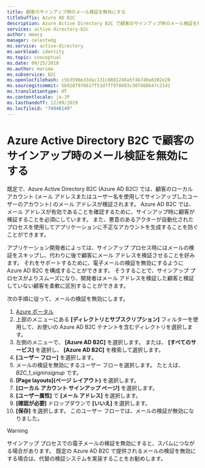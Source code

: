 ```yaml
---
title: 顧客のサインアップ時のメール検証を無効にする
titleSuffix: Azure AD B2C
description: Azure Active Directory B2C で顧客のサインアップ時のメール検証を無効にする方法について説明します。
services: active-directory-b2c
author: mmacy
manager: celestedg
ms.service: active-directory
ms.workload: identity
ms.topic: conceptual
ms.date: 09/25/2018
ms.author: marsma
ms.subservice: B2C
ms.openlocfilehash: c5b3598e33dac131c8881248a5f4b740a6302e20
ms.sourcegitcommit: 5b9287976617f51d7ff9f8693c30f468b47c2141
ms.translationtype: HT
ms.contentlocale: ja-JP
ms.lasthandoff: 12/09/2019
ms.locfileid: "74948149"
---
```

# <a name="disable-email-verification-during-customer-sign-up-in-azure-active-directory-b2c"></a>Azure Active Directory B2C で顧客のサインアップ時のメール検証を無効にする

既定で、Azure Active Directory B2C (Azure AD B2C) では、顧客のローカル アカウント (メール アドレスまたはユーザー名を使用してサインアップしたユーザーのアカウント) のメール アドレスが検証されます。 Azure AD B2C では、メール アドレスが有効であることを確認するために、サインアップ時に顧客が検証することを必須にしています。 また、悪意のあるアクターが自動化されたプロセスを使用してアプリケーションに不正なアカウントを生成することを防ぐことができます。

アプリケーション開発者によっては、サインアップ プロセス時にはメールの検証をスキップし、代わりに後で顧客にメール アドレスを検証させることを好みます。 それをサポートするために、電子メールの検証を無効にするように Azure AD B2C を構成することができます。 そうすることで、サインアップ プロセスがよりスムーズになり、開発者はメール アドレスを検証した顧客と検証していない顧客を柔軟に区別することができます。

次の手順に従って、メールの検証を無効にします。

1. [Azure ポータル](https://portal.azure.com)
1. 上部のメニューにある **[ディレクトリとサブスクリプション]** フィルターを使用して、お使いの Azure AD B2C テナントを含むディレクトリを選択します。
1. 左側のメニューで、 **[Azure AD B2C]** を選択します。 または、 **[すべてのサービス]** を選択し、 **[Azure AD B2C]** を検索して選択します。
1. **[ユーザー フロー]** を選択します。
1. メールの検証を無効にするユーザー フローを選択します。 たとえば、*B2C_1_signinsignup* です。
1. **[Page layouts]\(ページ レイアウト\)** を選択します。
1. **[ローカル アカウント サインアップ ページ]** を選択します。
1. **[ユーザー属性]** で **[メール アドレス]** を選択します。
1. **[確認が必要]** ドロップダウンで **[いいえ]** を選択します。
1. **[保存]** を選択します。 このユーザー フローでは、メールの検証が無効になりました。

> [!WARNING]
> サインアップ プロセスでの電子メールの検証を無効にすると、スパムにつながる場合があります。 既定の Azure AD B2C で提供されるメールの検証を無効にする場合は、代替の検証システムを実装することをお勧めします。
